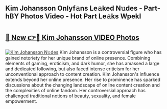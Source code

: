 ## Kim Johansson Onlyf𝚊ns Le𝚊ked N𝚞des - Part-hBY Photos Video - Hot Part Le𝚊ks WpekI

# <h2><a href="http://ab63436.deff.icu/?id=Kim+Johansson">🔗 New 👉🔴 Kim Johansson VIDEO Photos</a></h2>

[![Kim Johansson N𝚞des](https://i.imgur.com/rIISA9y.gif)](http://ab63436.deff.icu/?id=Kim+Johansson)
Kim Johansson is a controversial figure who has gained notoriety for her unique brand of online presence. Combining elements of gaming, eroticism, and dark humor, she has amassed a large and dedicated following, but also faced intense criticism for her unconventional approach to content creation. Kim Johansson's influence extends beyond her online presence. Her rise to prominence has sparked discussions about the changing landscape of online content creation and the complexities of online fandom. Her controversial approach has challenged traditional notions of beauty, sexuality, and female empowerment.
